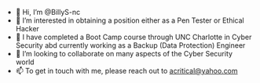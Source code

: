 - 👋 Hi, I’m @BillyS-nc
- 👀 I’m interested in obtaining a position either as a Pen Tester or Ethical Hacker
- 🌱 I have completed a Boot Camp course through UNC Charlotte in Cyber Security abd currently working as a Backup (Data Protection) Engineer
- 💞️ I’m looking to collaborate on many aspects of the Cyber Security world
- 📫 To get in touch with me, please reach out to acritical@yahoo.com

<!---
BillyS-nc/BillyS-nc is a ✨ special ✨ repository because its `README.md` (this file) appears on your GitHub profile.
You can click the Preview link to take a look at your changes.
--->
